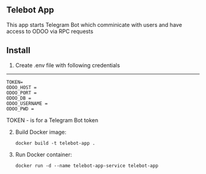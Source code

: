 ## Telebot App

This app starts Telegram Bot which comminicate with users and have access to ODOO via RPC requests

## Install
1. Create .env file with following credentials
-----------------

    TOKEN=
    ODOO_HOST = 
    ODOO_PORT = 
    ODOO_DB = 
    ODOO_USERNAME = 
    ODOO_PWD = 


 TOKEN - is for a Telegram Bot token

2. Build Docker image:

    ```
    docker build -t telebot-app .
    ```

3. Run Docker container:

    ```
    docker run -d --name telebot-app-service telebot-app
    ``````






